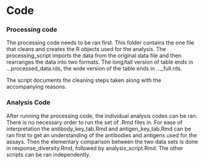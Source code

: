 # Code

### Processing code

The processing code needs to be ran first. This folder contains the one file that cleans and creates the R objects used for the analysis. The processing_script imports the data from the original data file and then rearranges the data into two formats. The long/tall version of table ends in ...processed_data.rds, the wide version of the table ends in ..._full.rds.

The script documents the cleaning steps taken along with the accompanying reasons.  

### Analysis Code

After running the processing code, the individual analysis codes can be ran. There is no necessary order to run the set of .Rmd files in. For ease of interpretation the antibody_key_tab.Rmd and antigen_key_tab.Rmd can be ran first to get an understanding of the antibodies and antigens used for the assays. Then the elementary comparison between the two data sets is done in response_diversity.Rmd, followed by analysis_script.Rmd. The other scripts can be ran independently. 
